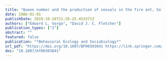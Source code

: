 ```yaml
---
title: "Queen number and the production of sexuals in the fire ant, Solenopsis invicta (Hymenoptera: Formicidae)"
date: 1986-01-01
publishDate: 2019-10-28T21:26:25.453371Z
authors: ["Edward L. Vargo", "David J. C. Fletcher"]
publication_types: ["2"]
abstract: ""
featured: false
publication: "*Behavioral Ecology and Sociobiology*"
url_pdf: "https://doi.org/10.1007/BF00303841 https://link.springer.com/content/pdf/10.1007%2FBF00303841.pdf"
doi: "10.1007/bf00303841"
---
```


